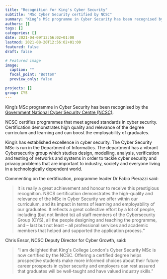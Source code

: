 ```yaml
---
title: "Recognition for King's Cyber Security"
subtitle: "MSc Cyber Security certified by NCSC"
summary: "King’s MSc programme in Cyber Security has been recognised by the [Government National Cyber Security Centre (NCSC)](https://www.ncsc.gov.uk/news/more-university-degrees-certified)."
authors: []
tags: []
categories: []
date: 2021-04-09T12:56:02+01:00
lastmod: 2021-08-20T12:56:02+01:00
featured: false
draft: false

# Featured image
image:
  caption: ""
  focal_point: "Bottom"
  preview_only: false

projects: []
group: CYS
---
```


King’s MSc programme in Cyber Security has been recognised by the [Government National Cyber Security Centre (NCSC)](https://www.ncsc.gov.uk/news/more-university-degrees-certified). 

NCSC certifies programmes that meet agreed standards in cyber security. Certification demonstrates high quality and relevance of the degree curriculum and learning and can boost the employability of graduates.

King’s has established excellence in cyber security. The Cyber Security MSc is run in the Department of Informatics. The department has a vibrant Cybersecurity group which studies design, modelling, analysis, verification and testing of networks and systems in order to tackle cyber security and privacy problems that are important to industry, society and everyone living in a technologically dependent world.

Commenting on the certification, programme leader Dr Fabio Pierazzi said:
> It is really a great achievement and honour to receive this prestigious recognition. NSCS certification demonstrates the high-quality and relevance of the MSc in Cyber Security we offer within our curriculum, and its impact in terms of learning and employability of our graduates. It reflects a great collective effort by a lot of people, including (but not limited to) all staff members of the Cybersecurity Group (CYS), all the people designing and teaching the programme, and – last but not least – all professional services and academic members that helped and supported the application process.“

Chris Ensor, NCSC Deputy Director for Cyber Growth, said:
> “I am delighted that King's College London's Cyber Security MSc is now certified by the NCSC. Offering a certified degree helps prospective students make more informed choices about their future career prospects in cyber security and employers can rest assured that graduates will be well-taught and have valued industry skills.”